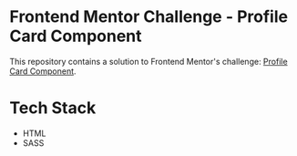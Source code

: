 # Frontend Mentor Challenge - Profile Card Component

This repository contains a solution to Frontend Mentor's challenge: [Profile Card Component](https://www.frontendmentor.io/challenges/profile-card-component-cfArpWshJ).

# Tech Stack

- HTML
- SASS

